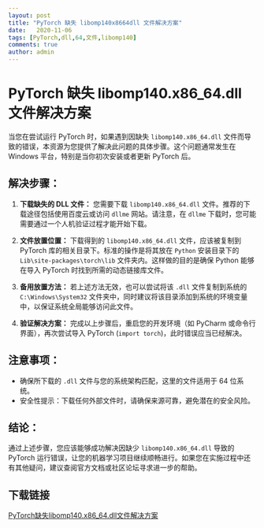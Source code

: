 ```yaml
---
layout: post
title: "PyTorch 缺失 libomp140x8664dll 文件解决方案"
date:   2020-11-06
tags: [PyTorch,dll,64,文件,libomp140]
comments: true
author: admin
---
```

# PyTorch 缺失 libomp140.x86_64.dll 文件解决方案

当您在尝试运行 PyTorch 时，如果遇到因缺失 `libomp140.x86_64.dll` 文件而导致的错误，本资源为您提供了解决此问题的具体步骤。这个问题通常发生在 Windows 平台，特别是当你初次安装或者更新 PyTorch 后。

## 解决步骤：

1. **下载缺失的 DLL 文件：**
   您需要下载 `libomp140.x86_64.dll` 文件。推荐的下载途径包括使用百度云或访问 `dllme` 网站。请注意，在 `dllme` 下载时，您可能需要通过一个人机验证过程才能开始下载。

2. **文件放置位置：**
   下载得到的 `libomp140.x86_64.dll` 文件，应该被复制到 PyTorch 库的相关目录下。标准的操作是将其放在 `Python` 安装目录下的 `Lib\site-packages\torch\lib` 文件夹内。这样做的目的是确保 Python 能够在导入 PyTorch 时找到所需的动态链接库文件。

3. **备用放置方法：**
   若上述方法无效，也可以尝试将该 `.dll` 文件复制到系统的 `C:\Windows\System32` 文件夹中，同时建议将该目录添加到系统的环境变量中，以保证系统全局能够访问此文件。

4. **验证解决方案：**
   完成以上步骤后，重启您的开发环境（如 PyCharm 或命令行界面），再次尝试导入 PyTorch (`import torch`)，此时错误应当已经解决。

## 注意事项：
- 确保所下载的 `.dll` 文件与您的系统架构匹配，这里的文件适用于 64 位系统。
- 安全性提示：下载任何外部文件时，请确保来源可靠，避免潜在的安全风险。

## 结论：
通过上述步骤，您应该能够成功解决因缺少 `libomp140.x86_64.dll` 导致的 PyTorch 运行错误，让您的机器学习项目继续顺畅进行。如果您在实施过程中还有其他疑问，建议查阅官方文档或社区论坛寻求进一步的帮助。

## 下载链接

[PyTorch缺失libomp140.x86_64.dll文件解决方案](https://pan.quark.cn/s/f06a5f31ff3e)